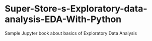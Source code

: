 # Super-Store-s-Exploratory-data-analysis-EDA-With-Python
Sample Jupyter book about basics of Exploratory Data Analysis
